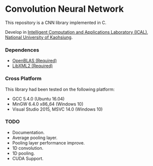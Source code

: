 # Convolution Neural Network

This repository is a CNN library implemented in C.

Develop in [Intelligent Computation and Applications Laboratory (ICAL)](http://www.ical.tw/), [National University of Kaohsiung](http://www.nuk.edu.tw/bin/home.php).

### Dependences
- [OpenBLAS (Required)](https://www.openblas.net/)
- [LibXML2 (Required)](http://xmlsoft.org/)

### Cross Platform

This library had been tested on the following platform:
- GCC 5.4.0 (Ubuntu 16.04)
- MinGW 6.4.0 x86_64 (Windows 10)
- Visual Studio 2015, MSVC 14.0 (Windows 10)

### TODO
- Documentation.
- Average pooling layer.
- Pooling layer performance improve.
- 1D convolution.
- 1D pooling.
- CUDA Support.

